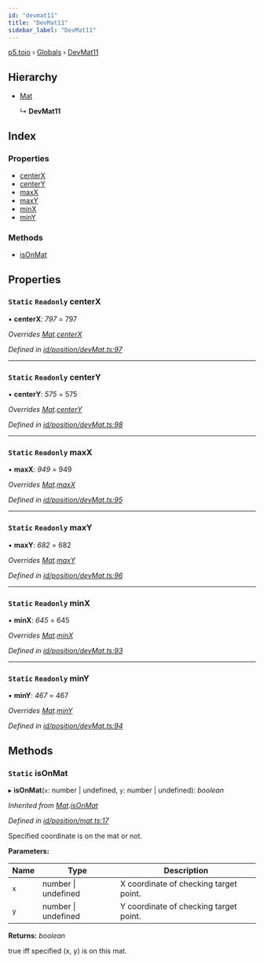 ```yaml
---
id: "devmat11"
title: "DevMat11"
sidebar_label: "DevMat11"
---
```


[p5.toio](../index.md) › [Globals](../globals.md) › [DevMat11](devmat11.md)

## Hierarchy

* [Mat](mat.md)

  ↳ **DevMat11**

## Index

### Properties

* [centerX](devmat11.md#static-readonly-centerx)
* [centerY](devmat11.md#static-readonly-centery)
* [maxX](devmat11.md#static-readonly-maxx)
* [maxY](devmat11.md#static-readonly-maxy)
* [minX](devmat11.md#static-readonly-minx)
* [minY](devmat11.md#static-readonly-miny)

### Methods

* [isOnMat](devmat11.md#static-isonmat)

## Properties

### `Static` `Readonly` centerX

▪ **centerX**: *797* = 797

*Overrides [Mat](mat.md).[centerX](mat.md#static-protected-centerx)*

*Defined in [id/position/devMat.ts:97](https://github.com/tetunori/p5.toio/blob/f95e57b/src/id/position/devMat.ts#L97)*

___

### `Static` `Readonly` centerY

▪ **centerY**: *575* = 575

*Overrides [Mat](mat.md).[centerY](mat.md#static-protected-centery)*

*Defined in [id/position/devMat.ts:98](https://github.com/tetunori/p5.toio/blob/f95e57b/src/id/position/devMat.ts#L98)*

___

### `Static` `Readonly` maxX

▪ **maxX**: *949* = 949

*Overrides [Mat](mat.md).[maxX](mat.md#static-protected-maxx)*

*Defined in [id/position/devMat.ts:95](https://github.com/tetunori/p5.toio/blob/f95e57b/src/id/position/devMat.ts#L95)*

___

### `Static` `Readonly` maxY

▪ **maxY**: *682* = 682

*Overrides [Mat](mat.md).[maxY](mat.md#static-protected-maxy)*

*Defined in [id/position/devMat.ts:96](https://github.com/tetunori/p5.toio/blob/f95e57b/src/id/position/devMat.ts#L96)*

___

### `Static` `Readonly` minX

▪ **minX**: *645* = 645

*Overrides [Mat](mat.md).[minX](mat.md#static-protected-minx)*

*Defined in [id/position/devMat.ts:93](https://github.com/tetunori/p5.toio/blob/f95e57b/src/id/position/devMat.ts#L93)*

___

### `Static` `Readonly` minY

▪ **minY**: *467* = 467

*Overrides [Mat](mat.md).[minY](mat.md#static-protected-miny)*

*Defined in [id/position/devMat.ts:94](https://github.com/tetunori/p5.toio/blob/f95e57b/src/id/position/devMat.ts#L94)*

## Methods

### `Static` isOnMat

▸ **isOnMat**(`x`: number | undefined, `y`: number | undefined): *boolean*

*Inherited from [Mat](mat.md).[isOnMat](mat.md#static-isonmat)*

*Defined in [id/position/mat.ts:17](https://github.com/tetunori/p5.toio/blob/f95e57b/src/id/position/mat.ts#L17)*

Specified coordinate is on the mat or not.

**Parameters:**

Name | Type | Description |
------ | ------ | ------ |
`x` | number &#124; undefined | X coordinate of checking target point. |
`y` | number &#124; undefined | Y coordinate of checking target point.  |

**Returns:** *boolean*

true iff specified (x, y) is on this mat.
